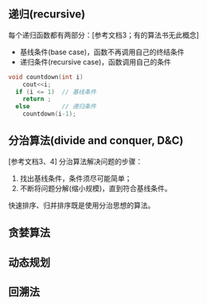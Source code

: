 ## 递归(recursive)
每个递归函数都有两部分：[参考文档3；有的算法书无此概念]
- 基线条件(base case)，函数不再调用自己的终结条件
- 递归条件(recursive case)，函数调用自己的条件

``` c++
void countdown(int i)
    cout<<i;
  if (i <= 1)  // 基线条件
    return ; 
  else         // 递归条件
    countdown(i-1);
```

## 分治算法(divide and conquer, D&C)
[参考文档3、4]
分治算法解决问题的步骤：
1. 找出基线条件，条件须尽可能简单；
2. 不断将问题分解(缩小规模)，直到符合基线条件。


快速排序、归并排序既是使用分治思想的算法。

## 贪婪算法

## 动态规划

## 回溯法
